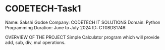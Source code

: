 # CODETECH-Task1
Name: Sakshi Godse
Company: CODETECH IT SOLUTIONS
Domain: Python Programming
Duration: June to July 2024
ID: CT08DS1746

OVERVIEW OF THE PROJECT
Simple Calculator program which will provide add, sub, div, mul operations.
